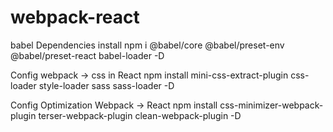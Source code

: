 # webpack-react

babel Dependencies install
npm i @babel/core @babel/preset-env @babel/preset-react babel-loader -D

Config webpack -> css in React
npm install mini-css-extract-plugin css-loader style-loader sass sass-loader -D

Config Optimization Webpack -> React 
npm install css-minimizer-webpack-plugin terser-webpack-plugin clean-webpack-plugin -D